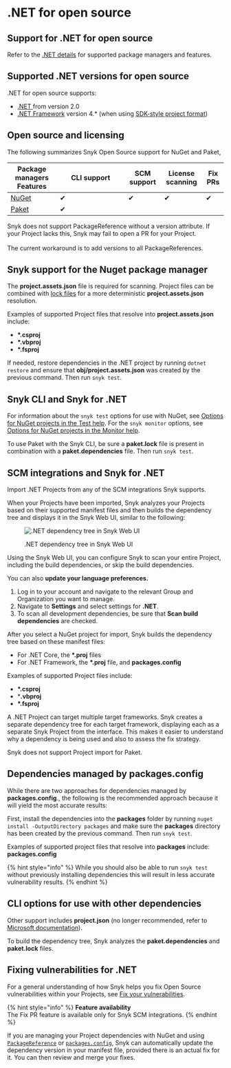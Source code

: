 # .NET for open source

## **Support for** .NET **for open source**

Refer to the [.NET details](./) for supported package managers and features.

## Supported .NET versions **for open source**

.NET for open source supports:

* [.NET ](https://versionsof.net/core/)from version 2.0
* [.NET Framework](https://versionsof.net/framework/) version 4.\* (when using [SDK-style project format](https://learn.microsoft.com/en-us/visualstudio/msbuild/how-to-use-project-sdk?view=vs-2022))

## Open source and licensing

The following summarizes Snyk Open Source support for NuGet and Paket,

<table><thead><tr><th>Package managers Features</th><th width="143">CLI support</th><th>SCM support</th><th>License scanning</th><th>Fix PRs</th></tr></thead><tbody><tr><td><a href="https://www.nuget.org">NuGet</a></td><td>✔︎</td><td>✔︎</td><td>✔︎</td><td>✔︎</td></tr><tr><td><a href="https://fsprojects.github.io/Paket/index.html">Paket</a></td><td>✔︎</td><td></td><td></td><td></td></tr></tbody></table>

Snyk does not support PackageReference without a version attribute. If your Project lacks this, Snyk may fail to open a PR for your Project.\
\
The current workaround is to add versions to all PackageReferences.

## Snyk support for the Nuget package manager

The **project.assets.json** file is required for scanning. Project files can be combined with [lock files](https://docs.microsoft.com/en-us/nuget/consume-packages/package-references-in-project-files#locking-dependencies) for a more deterministic **project.assets.json** resolution.

Examples of supported Project files that resolve into **project.assets.json** include:

* **\*.csproj**
* **\*.vbproj**
* **\*.fsproj**

If needed, restore dependencies in the .NET project by running `dotnet restore` and ensure that **obj/project.assets.json** was created by the previous command. Then run `snyk test`.

## Snyk CLI and Snyk for .NET

For information about the `snyk test` options for use with NuGet, see [Options for NuGet projects in the Test help](../../snyk-cli/commands/test.md#options-for-nuget-projects). For the `snyk monitor` options, see [Options for NuGet projects in the Monitor help](../../snyk-cli/commands/monitor.md#options-for-nuget-projects).

To use Paket with the Snyk CLI, be sure a **paket.lock** file is present in combination with a **paket.dependencies** file. Then run `snyk test`.

## SCM integrations and Snyk for .NET

Import .NET Projects from any of the SCM integrations Snyk supports.

When your Projects have been imported, Snyk analyzes your Projects based on their supported manifest files and then builds the dependency tree and displays it in the Snyk Web UI, similar to the following:

<figure><img src="../../.gitbook/assets/dotNet Project.png" alt=".NET dependency tree in Snyk Web UI"><figcaption><p>.NET dependency tree in Snyk Web UI</p></figcaption></figure>

Using the Snyk Web UI, you can configure Snyk to scan your entire Project, including the build dependencies, or skip the build dependencies.

You can also **update your language preferences.**

1. Log in to your account and navigate to the relevant Group and Organization you want to manage.
2. Navigate to **Settings** and select settings for **.NET**.
3. To scan all development dependencies, be sure that **Scan build dependencies** are checked.

After you select a NuGet project for import, Snyk builds the dependency tree based on these manifest files:

* For .NET Core, the **\*.proj** files
* For .NET Framework, the **\*.proj** file, and **packages.config**

Examples of supported Project files include:

* **\*.csproj**
* \***.vbproj**
* **\*.fsproj**

A .NET Project can target multiple target frameworks. Snyk creates a separate dependency tree for each target framework, displaying each as a separate Snyk Project from the interface. This makes it easier to understand why a dependency is being used and also to assess the fix strategy.

Snyk does not support Project import for Paket.

## Dependencies managed by packages.config

While there are two approaches for dependencies managed by **packages.config**., the following is the recommended approach because it will yield the most accurate results:

First, install the dependencies into the **packages** folder by running `nuget install -OutputDirectory packages` and make sure the **packages** directory has been created by the previous command. Then run `snyk test`.

Examples of supported project files that resolve into **packages** include: **packages.config**

{% hint style="info" %}
While you should also be able to run `snyk test` without previously installing dependencies this will result in less accurate vulnerability results.
{% endhint %}

## **CLI options for use with** other dependencies

Other support includes **project.json** (no longer recommended, refer to [Microsoft documentation](https://docs.microsoft.com/en-us/nuget/archive/project-json)).

To build the dependency tree, Snyk analyzes the **paket.dependencies** and **paket.lock** files.

## Fixing vulnerabilities for .NET

For a general understanding of how Snyk helps you fix Open Source vulnerabilities within your Projects, see [Fix your vulnerabilities](../../scan-with-snyk/snyk-open-source/manage-vulnerabilities/fix-your-vulnerabilities.md).

{% hint style="info" %}
**Feature availability**\
The Fix PR feature is available only for Snyk SCM integrations.
{% endhint %}

If you are managing your Project dependencies with NuGet and using [`PackageReference`](https://docs.microsoft.com/en-us/nuget/consume-packages/package-references-in-project-files) or [`packages.config`](https://docs.microsoft.com/en-us/nuget/reference/packages-config), Snyk can automatically update the dependency version in your manifest file, provided there is an actual fix for it. You can then review and merge your fixes.

